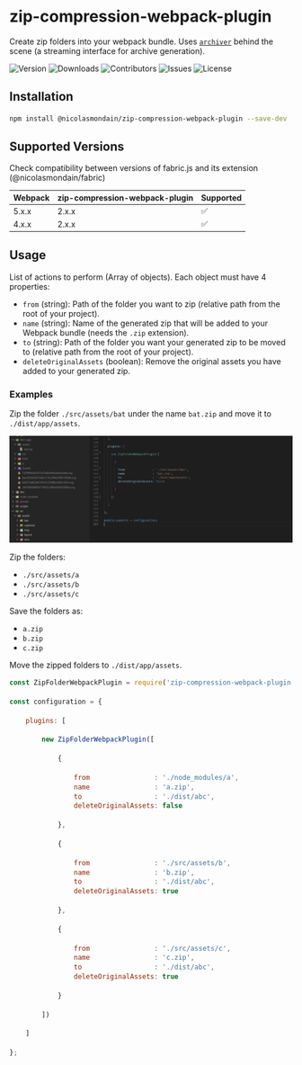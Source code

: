 # zip-compression-webpack-plugin
Create zip folders into your webpack bundle.
Uses [`archiver`](https://www.npmjs.com/package/archiver) behind the scene (a streaming interface for archive generation).

![Version](https://img.shields.io/github/package-json/version/nicolasmondain/zip-compression-webpack-plugin)
![Downloads](https://img.shields.io/npm/dm/@nicolasmondain/zip-compression-webpack-plugin.svg)
![Contributors](https://img.shields.io/github/contributors/nicolasmondain/zip-compression-webpack-plugin)
![Issues](https://img.shields.io/github/issues/nicolasmondain/zip-compression-webpack-plugin)
![License](https://img.shields.io/github/license/nicolasmondain/zip-compression-webpack-plugin)

## Installation

```bash
npm install @nicolasmondain/zip-compression-webpack-plugin --save-dev
```
## Supported Versions

Check compatibility between versions of fabric.js and its extension (@nicolasmondain/fabric)

| Webpack           | zip-compression-webpack-plugin | Supported          |
| ----------------- | ------------------------------ | ------------------ |
| 5.x.x             | 2.x.x                          | :white_check_mark: |
| 4.x.x             | 2.x.x                          | :white_check_mark: |

## Usage

List of actions to perform (Array of objects).
Each object must have 4 properties:

* `from` (string): Path of the folder you want to zip (relative path from the root of your project).
* `name` (string): Name of the generated zip that will be added to your Webpack bundle (needs the `.zip` extension).
* `to` (string): Path of the folder you want your generated zip to be moved to (relative path from the root of your project).
* `deleteOriginalAssets` (boolean): Remove the original assets you have added to your generated zip.

### Examples


Zip the folder `./src/assets/bat` under the name `bat.zip` and move it to `./dist/app/assets`.

![capture](/captures/1.png)

Zip the folders:

* `./src/assets/a`
* `./src/assets/b`
* `./src/assets/c`

Save the folders as:

* `a.zip`
* `b.zip`
* `c.zip`

Move the zipped folders to `./dist/app/assets`.

```js
const ZipFolderWebpackPlugin = require('zip-compression-webpack-plugin');

const configuration = {

    plugins: [

        new ZipFolderWebpackPlugin([

			{

				from                : './node_modules/a',
				name                : 'a.zip',
				to                  : './dist/abc',
				deleteOriginalAssets: false

			},

			{

				from                : './src/assets/b',
				name                : 'b.zip',
				to                  : './dist/abc',
				deleteOriginalAssets: true

			},

			{

				from                : './src/assets/c',
				name                : 'c.zip',
				to                  : './dist/abc',
				deleteOriginalAssets: true

			}

		])

    ]

};
```
